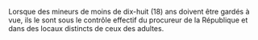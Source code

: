Lorsque des mineurs de moins de dix-huit (18) ans doivent être gardés à vue, ils le sont sous le contrôle effectif du procureur de la République et dans des locaux distincts de ceux des adultes.